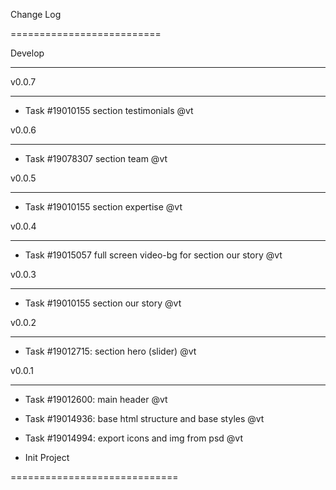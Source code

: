 Change Log

==========================


Develop

----------



v0.0.7

----------

* Task  #19010155 section testimonials @vt



v0.0.6

----------

* Task  #19078307 section team @vt



v0.0.5

----------

* Task #19010155 section expertise @vt



v0.0.4

----------

* Task #19015057 full screen video-bg for section our story @vt



v0.0.3

----------

* Task #19010155 section our story @vt



v0.0.2

----------

* Task #19012715: section hero (slider) @vt



v0.0.1

----------

* Task #19012600: main header @vt

* Task #19014936: base html structure and base styles @vt

* Task #19014994: export icons and img from psd @vt

* Init Project


=============================

